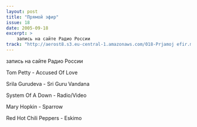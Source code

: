 ```yaml
---
layout: post
title: "Прямой эфир"
issue: 18
date: 2005-09-18
excerpt: >
    запись на сайте Радио России
track: "http://aerost8.s3.eu-central-1.amazonaws.com/018-Prjamoj efir.mp3"
---
```


запись на сайте Радио России

Tom Petty - Accused Of Love

Srila Gurudeva - Sri Guru Vandana

System Of A Down - Radio/Video

Mary Hopkin - Sparrow

Red Hot Chili Peppers - Eskimo
